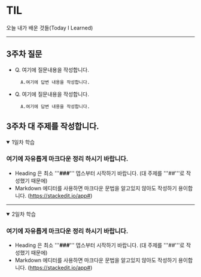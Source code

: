 # TIL
오늘 내가 배운 것들(Today I Learned)   


---------------------------------------
## 3주차 질문
- Q. 여기에 질문내용을 작성합니다.
  ```
    A.여기에 답변 내용을 작성합니다.
  ```

- Q. 여기에 질문내용을 작성합니다.
  ```
    A.여기에 답변 내용을 작성합니다.
  ```

## 3주차 대 주제를 작성합니다.

<details open>
<summary>1일차 학습</summary>
<div markdown="1">

### 여기에 자유롭게 마크다운 정리 하시기 바랍니다.
- Heading 은 최소 '''**###**''' 뎁스부터 시작하기 바랍니다. (대 주제를 '''##'''로 작성했기 때문에)
- Markdown 에디터를 사용하면 마크다운 문법을 알고있지 않아도 작성하기 용이합니다. (https://stackedit.io/app#)

</div>
</details>

---------------------------------------

<details open>
<summary>2일차 학습</summary>
<div markdown="1">

### 여기에 자유롭게 마크다운 정리 하시기 바랍니다.
- Heading 은 최소 '''**###**''' 뎁스부터 시작하기 바랍니다. (대 주제를 '''##'''로 작성했기 때문에)
- Markdown 에디터를 사용하면 마크다운 문법을 알고있지 않아도 작성하기 용이합니다. (https://stackedit.io/app#)

</div>
</details>
